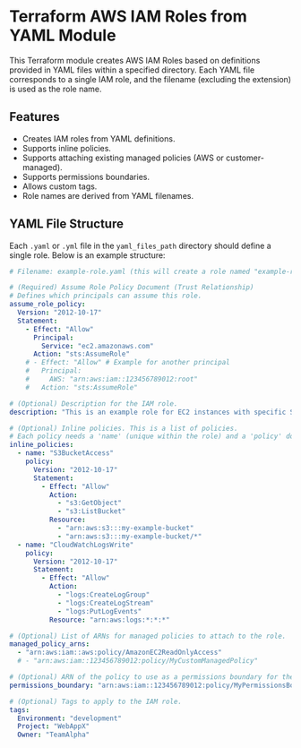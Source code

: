 # Terraform AWS IAM Roles from YAML Module

This Terraform module creates AWS IAM Roles based on definitions provided in YAML files within a specified directory. Each YAML file corresponds to a single IAM role, and the filename (excluding the extension) is used as the role name.

## Features

-   Creates IAM roles from YAML definitions.
-   Supports inline policies.
-   Supports attaching existing managed policies (AWS or customer-managed).
-   Supports permissions boundaries.
-   Allows custom tags.
-   Role names are derived from YAML filenames.

## YAML File Structure

Each `.yaml` or `.yml` file in the `yaml_files_path` directory should define a single role. Below is an example structure:

```yaml
# Filename: example-role.yaml (this will create a role named "example-role")

# (Required) Assume Role Policy Document (Trust Relationship)
# Defines which principals can assume this role.
assume_role_policy:
  Version: "2012-10-17"
  Statement:
    - Effect: "Allow"
      Principal:
        Service: "ec2.amazonaws.com"
      Action: "sts:AssumeRole"
    # - Effect: "Allow" # Example for another principal
    #   Principal:
    #     AWS: "arn:aws:iam::123456789012:root"
    #   Action: "sts:AssumeRole"

# (Optional) Description for the IAM role.
description: "This is an example role for EC2 instances with specific S3 access."

# (Optional) Inline policies. This is a list of policies.
# Each policy needs a 'name' (unique within the role) and a 'policy' document.
inline_policies:
  - name: "S3BucketAccess"
    policy:
      Version: "2012-10-17"
      Statement:
        - Effect: "Allow"
          Action:
            - "s3:GetObject"
            - "s3:ListBucket"
          Resource:
            - "arn:aws:s3:::my-example-bucket"
            - "arn:aws:s3:::my-example-bucket/*"
  - name: "CloudWatchLogsWrite"
    policy:
      Version: "2012-10-17"
      Statement:
        - Effect: "Allow"
          Action:
            - "logs:CreateLogGroup"
            - "logs:CreateLogStream"
            - "logs:PutLogEvents"
          Resource: "arn:aws:logs:*:*:*"

# (Optional) List of ARNs for managed policies to attach to the role.
managed_policy_arns:
  - "arn:aws:iam::aws:policy/AmazonEC2ReadOnlyAccess"
  # - "arn:aws:iam::123456789012:policy/MyCustomManagedPolicy"

# (Optional) ARN of the policy to use as a permissions boundary for the role.
permissions_boundary: "arn:aws:iam::123456789012:policy/MyPermissionsBoundaryPolicy" # Replace with your boundary policy ARN

# (Optional) Tags to apply to the IAM role.
tags:
  Environment: "development"
  Project: "WebAppX"
  Owner: "TeamAlpha"
